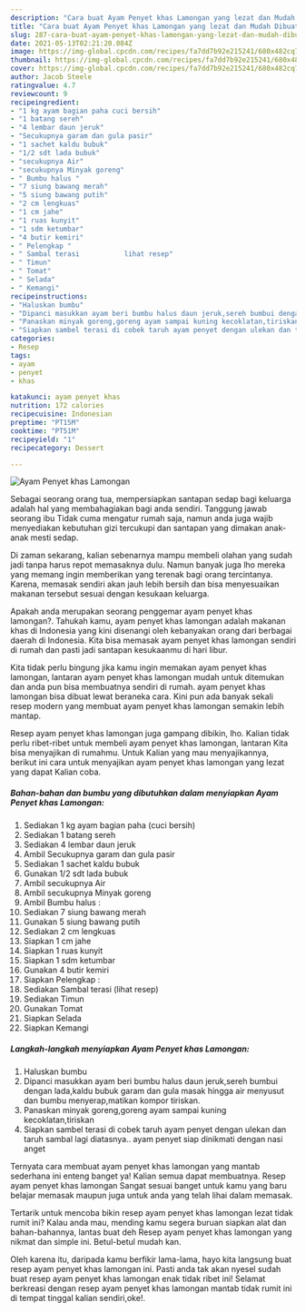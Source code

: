 ```yaml
---
description: "Cara buat Ayam Penyet khas Lamongan yang lezat dan Mudah Dibuat"
title: "Cara buat Ayam Penyet khas Lamongan yang lezat dan Mudah Dibuat"
slug: 287-cara-buat-ayam-penyet-khas-lamongan-yang-lezat-dan-mudah-dibuat
date: 2021-05-13T02:21:20.084Z
image: https://img-global.cpcdn.com/recipes/fa7dd7b92e215241/680x482cq70/ayam-penyet-khas-lamongan-foto-resep-utama.jpg
thumbnail: https://img-global.cpcdn.com/recipes/fa7dd7b92e215241/680x482cq70/ayam-penyet-khas-lamongan-foto-resep-utama.jpg
cover: https://img-global.cpcdn.com/recipes/fa7dd7b92e215241/680x482cq70/ayam-penyet-khas-lamongan-foto-resep-utama.jpg
author: Jacob Steele
ratingvalue: 4.7
reviewcount: 9
recipeingredient:
- "1 kg ayam bagian paha cuci bersih"
- "1 batang sereh"
- "4 lembar daun jeruk"
- "Secukupnya garam dan gula pasir"
- "1 sachet kaldu bubuk"
- "1/2 sdt lada bubuk"
- "secukupnya Air"
- "secukupnya Minyak goreng"
- " Bumbu halus "
- "7 siung bawang merah"
- "5 siung bawang putih"
- "2 cm lengkuas"
- "1 cm jahe"
- "1 ruas kunyit"
- "1 sdm ketumbar"
- "4 butir kemiri"
- " Pelengkap "
- " Sambal terasi           lihat resep"
- " Timun"
- " Tomat"
- " Selada"
- " Kemangi"
recipeinstructions:
- "Haluskan bumbu"
- "Dipanci masukkan ayam beri bumbu halus daun jeruk,sereh bumbui dengan lada,kaldu bubuk garam dan gula masak hingga air menyusut dan bumbu menyerap,matikan kompor tiriskan."
- "Panaskan minyak goreng,goreng ayam sampai kuning kecoklatan,tiriskan"
- "Siapkan sambel terasi di cobek taruh ayam penyet dengan ulekan dan taruh sambal lagi diatasnya.. ayam penyet siap dinikmati dengan nasi anget"
categories:
- Resep
tags:
- ayam
- penyet
- khas

katakunci: ayam penyet khas 
nutrition: 172 calories
recipecuisine: Indonesian
preptime: "PT15M"
cooktime: "PT51M"
recipeyield: "1"
recipecategory: Dessert

---
```



![Ayam Penyet khas Lamongan](https://img-global.cpcdn.com/recipes/fa7dd7b92e215241/680x482cq70/ayam-penyet-khas-lamongan-foto-resep-utama.jpg)

Sebagai seorang orang tua, mempersiapkan santapan sedap bagi keluarga adalah hal yang membahagiakan bagi anda sendiri. Tanggung jawab seorang ibu Tidak cuma mengatur rumah saja, namun anda juga wajib menyediakan kebutuhan gizi tercukupi dan santapan yang dimakan anak-anak mesti sedap.

Di zaman  sekarang, kalian sebenarnya mampu membeli olahan yang sudah jadi tanpa harus repot memasaknya dulu. Namun banyak juga lho mereka yang memang ingin memberikan yang terenak bagi orang tercintanya. Karena, memasak sendiri akan jauh lebih bersih dan bisa menyesuaikan makanan tersebut sesuai dengan kesukaan keluarga. 



Apakah anda merupakan seorang penggemar ayam penyet khas lamongan?. Tahukah kamu, ayam penyet khas lamongan adalah makanan khas di Indonesia yang kini disenangi oleh kebanyakan orang dari berbagai daerah di Indonesia. Kita bisa memasak ayam penyet khas lamongan sendiri di rumah dan pasti jadi santapan kesukaanmu di hari libur.

Kita tidak perlu bingung jika kamu ingin memakan ayam penyet khas lamongan, lantaran ayam penyet khas lamongan mudah untuk ditemukan dan anda pun bisa membuatnya sendiri di rumah. ayam penyet khas lamongan bisa dibuat lewat beraneka cara. Kini pun ada banyak sekali resep modern yang membuat ayam penyet khas lamongan semakin lebih mantap.

Resep ayam penyet khas lamongan juga gampang dibikin, lho. Kalian tidak perlu ribet-ribet untuk membeli ayam penyet khas lamongan, lantaran Kita bisa menyajikan di rumahmu. Untuk Kalian yang mau menyajikannya, berikut ini cara untuk menyajikan ayam penyet khas lamongan yang lezat yang dapat Kalian coba.

<!--inarticleads1-->

##### Bahan-bahan dan bumbu yang dibutuhkan dalam menyiapkan Ayam Penyet khas Lamongan:

1. Sediakan 1 kg ayam bagian paha (cuci bersih)
1. Sediakan 1 batang sereh
1. Sediakan 4 lembar daun jeruk
1. Ambil Secukupnya garam dan gula pasir
1. Sediakan 1 sachet kaldu bubuk
1. Gunakan 1/2 sdt lada bubuk
1. Ambil secukupnya Air
1. Ambil secukupnya Minyak goreng
1. Ambil  Bumbu halus :
1. Sediakan 7 siung bawang merah
1. Gunakan 5 siung bawang putih
1. Sediakan 2 cm lengkuas
1. Siapkan 1 cm jahe
1. Siapkan 1 ruas kunyit
1. Siapkan 1 sdm ketumbar
1. Gunakan 4 butir kemiri
1. Siapkan  Pelengkap :
1. Sediakan  Sambal terasi           (lihat resep)
1. Sediakan  Timun
1. Gunakan  Tomat
1. Siapkan  Selada
1. Siapkan  Kemangi




<!--inarticleads2-->

##### Langkah-langkah menyiapkan Ayam Penyet khas Lamongan:

1. Haluskan bumbu
1. Dipanci masukkan ayam beri bumbu halus daun jeruk,sereh bumbui dengan lada,kaldu bubuk garam dan gula masak hingga air menyusut dan bumbu menyerap,matikan kompor tiriskan.
1. Panaskan minyak goreng,goreng ayam sampai kuning kecoklatan,tiriskan
1. Siapkan sambel terasi di cobek taruh ayam penyet dengan ulekan dan taruh sambal lagi diatasnya.. ayam penyet siap dinikmati dengan nasi anget




Ternyata cara membuat ayam penyet khas lamongan yang mantab sederhana ini enteng banget ya! Kalian semua dapat membuatnya. Resep ayam penyet khas lamongan Sangat sesuai banget untuk kamu yang baru belajar memasak maupun juga untuk anda yang telah lihai dalam memasak.

Tertarik untuk mencoba bikin resep ayam penyet khas lamongan lezat tidak rumit ini? Kalau anda mau, mending kamu segera buruan siapkan alat dan bahan-bahannya, lantas buat deh Resep ayam penyet khas lamongan yang nikmat dan simple ini. Betul-betul mudah kan. 

Oleh karena itu, daripada kamu berfikir lama-lama, hayo kita langsung buat resep ayam penyet khas lamongan ini. Pasti anda tak akan nyesel sudah buat resep ayam penyet khas lamongan enak tidak ribet ini! Selamat berkreasi dengan resep ayam penyet khas lamongan mantab tidak rumit ini di tempat tinggal kalian sendiri,oke!.

